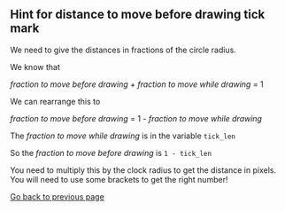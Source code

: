 ## Hint for distance to move before drawing tick mark

We need to give the distances in fractions of the circle radius.

We know that

*fraction to move before drawing* + *fraction to move while drawing* = 1

We can rearrange this to

*fraction to move before drawing* = 1 - *fraction to move while drawing*

The *fraction to move while drawing* is in the variable ```tick_len```

So the *fraction to move before drawing* is ```1 - tick_len```

You need to multiply this by the clock radius to get the distance in pixels. You will need to use some brackets to get the right number!

[Go back to previous page](README2.md)